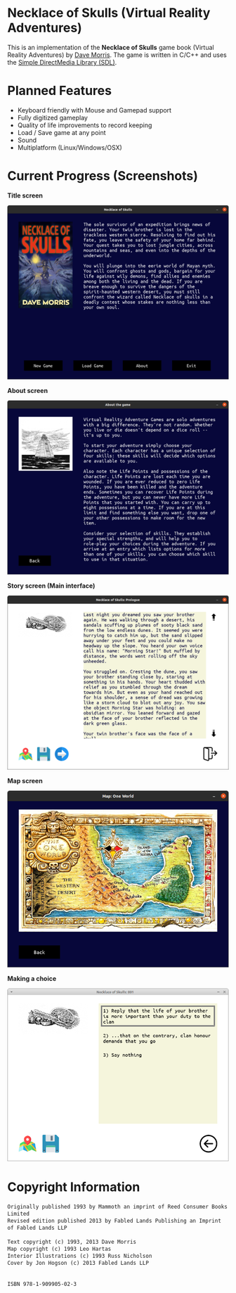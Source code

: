 # Necklace of Skulls (Virtual Reality Adventures)

This is an implementation of the **Necklace of Skulls** game book (Virtual Reality Adventures) by [Dave Morris](https://fabledlands.blogspot.com/). The game is written in C/C++ and uses the [Simple DirectMedia Library (SDL)](https://www.libsdl.org/).

# Planned Features

- Keyboard friendly with Mouse and Gamepad support
- Fully digitized gameplay
- Quality of life improvements to record keeping
- Load / Save game at any point
- Sound
- Multiplatform (Linux/Windows/OSX)

# Current Progress (Screenshots)

**Title screen**

![Title Screen](/screenshots/title-screen.png)

**About screen**

![About Screen](/screenshots/about-screen.png)

**Story screen (Main interface)**

![Story Screen](/screenshots/story-screen.png)

**Map screen**

![Map Screen](/screenshots/map-screen.png)

**Making a choice**

![Making a choice](/screenshots/making-choices.png)

# Copyright Information 

```
Originally published 1993 by Mammoth an imprint of Reed Consumer Books Limited
Revised edition published 2013 by Fabled Lands Publishing an Imprint of Fabled Lands LLP

Text copyright (c) 1993, 2013 Dave Morris
Map copyright (c) 1993 Leo Hartas
Interior Illustrations (c) 1993 Russ Nicholson
Cover by Jon Hogson (c) 2013 Fabled Lands LLP


ISBN 978-1-909905-02-3
```
